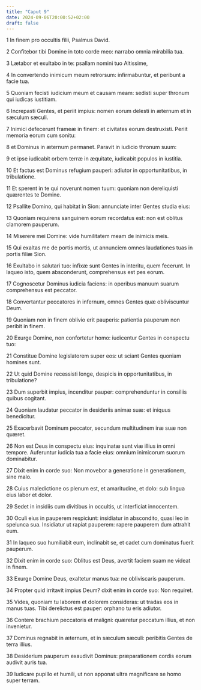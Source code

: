 ```yaml
---
title: "Caput 9"
date: 2024-09-06T20:00:52+02:00
draft: false
---
```



1 In finem pro occultis filii, Psalmus David.

2 Confitebor tibi Domine in toto corde meo: narrabo omnia mirabilia tua.

3 Lætabor et exultabo in te: psallam nomini tuo Altissime,

4 In convertendo inimicum meum retrorsum: infirmabuntur, et peribunt a facie tua.

5 Quoniam fecisti iudicium meum et causam meam: sedisti super thronum qui iudicas iustitiam.

6 Increpasti Gentes, et periit impius: nomen eorum delesti in æternum et in sæculum sæculi.

7 Inimici defecerunt frameæ in finem: et civitates eorum destruxisti. Periit memoria eorum cum sonitu:

8 et Dominus in æternum permanet. Paravit in iudicio thronum suum:

9 et ipse iudicabit orbem terræ in æquitate, iudicabit populos in iustitia.

10 Et factus est Dominus refugium pauperi: adiutor in opportunitatibus, in tribulatione.

11 Et sperent in te qui noverunt nomen tuum: quoniam non dereliquisti quærentes te Domine.

12 Psallite Domino, qui habitat in Sion: annunciate inter Gentes studia eius:

13 Quoniam requirens sanguinem eorum recordatus est: non est oblitus clamorem pauperum.

14 Miserere mei Domine: vide humilitatem meam de inimicis meis.

15 Qui exaltas me de portis mortis, ut annunciem omnes laudationes tuas in portis filiæ Sion.

16 Exultabo in salutari tuo: infixæ sunt Gentes in interitu, quem fecerunt. In laqueo isto, quem absconderunt, comprehensus est pes eorum.

17 Cognoscetur Dominus iudicia faciens: in operibus manuum suarum comprehensus est peccator.

18 Convertantur peccatores in infernum, omnes Gentes quæ obliviscuntur Deum.

19 Quoniam non in finem oblivio erit pauperis: patientia pauperum non peribit in finem.

20 Exurge Domine, non confortetur homo: iudicentur Gentes in conspectu tuo:

21 Constitue Domine legislatorem super eos: ut sciant Gentes quoniam homines sunt.

22 Ut quid Domine recessisti longe, despicis in opportunitatibus, in tribulatione?

23 Dum superbit impius, incenditur pauper: comprehenduntur in consiliis quibus cogitant.

24 Quoniam laudatur peccator in desideriis animæ suæ: et iniquus benedicitur.

25 Exacerbavit Dominum peccator, secundum multitudinem iræ suæ non quæret.

26 Non est Deus in conspectu eius: inquinatæ sunt viæ illius in omni tempore. Auferuntur iudicia tua a facie eius: omnium inimicorum suorum dominabitur.

27 Dixit enim in corde suo: Non movebor a generatione in generationem, sine malo.

28 Cuius maledictione os plenum est, et amaritudine, et dolo: sub lingua eius labor et dolor.

29 Sedet in insidiis cum divitibus in occultis, ut interficiat innocentem.

30 Oculi eius in pauperem respiciunt: insidiatur in abscondito, quasi leo in spelunca sua. Insidiatur ut rapiat pauperem: rapere pauperem dum attrahit eum.

31 In laqueo suo humiliabit eum, inclinabit se, et cadet cum dominatus fuerit pauperum.

32 Dixit enim in corde suo: Oblitus est Deus, avertit faciem suam ne videat in finem.

33 Exurge Domine Deus, exaltetur manus tua: ne obliviscaris pauperum.

34 Propter quid irritavit impius Deum? dixit enim in corde suo: Non requiret.

35 Vides, quoniam tu laborem et dolorem consideras: ut tradas eos in manus tuas. Tibi derelictus est pauper: orphano tu eris adiutor.

36 Contere brachium peccatoris et maligni: quæretur peccatum illius, et non invenietur.

37 Dominus regnabit in æternum, et in sæculum sæculi: peribitis Gentes de terra illius.

38 Desiderium pauperum exaudivit Dominus: præparationem cordis eorum audivit auris tua.

39 Iudicare pupillo et humili, ut non apponat ultra magnificare se homo super terram.

